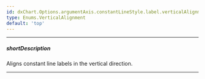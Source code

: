 ```yaml
---
id: dxChart.Options.argumentAxis.constantLineStyle.label.verticalAlignment
type: Enums.VerticalAlignment
default: 'top'
---
```

---
##### shortDescription
Aligns constant line labels in the vertical direction.

---
